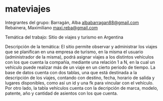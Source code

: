 # mateviajes

Integrantes del grupo: 
Barragán, Alba  albabarragan88@gmail.com 
Rebainera, Maximiliano  maxi.reba@gmail.com

Temática del trabajo:
 Sitio de viajes y turismo en Argentina

 Descripción de la temática: 
 El sitio permite observar y administrar los viajes que se planifican en una empresa de turismo, en la misma el usuario (administrador de la misma), podrá asignar viajes a los distintos vehículos con los que cuenta la compañía, mediante una relación 1 a N, en la cual un vehículo puede realizar más de un viaje en un cierto periodo de tiempo.
 La base de datos cuenta con dos tablas, una que está destinada a la descripción de los viajes, contando con destino, fecha, horario de salida y lugares disponibles, como así un id y una fk para vincular con el vehículo. Por otro lado, la tabla vehículos cuenta con la decripción de marca, modelo, patente, año y cantidad de asientos con los que cuenta.
 
